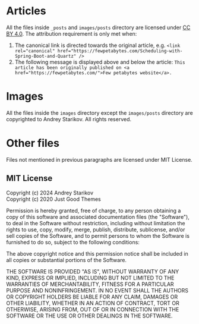 # Articles

All the files inside `_posts` and `images/posts` directory are licensed under
[CC BY 4.0](https://creativecommons.org/licenses/by/4.0/). The attribution requirement is only met when:

1. The canonical link is directed towards the original article, e.g.
   `<link rel="canonical" href="https://fewpetabytes.com/Scheduling-with-Spring-Boot-and-Quartz" />`
2. The following message is displayed above and below the article:
   `This article has been originally published on <a href="https://fewpetabytes.com/">Few petabytes website</a>.`

# Images

All the files inside the `images` directory except the `images/posts` directory are copyrighted to Andrey Starikov. All rights reserved.

# Other files

Files not mentioned in previous paragraphs are licensed under MIT License.

## MIT License

Copyright (c) 2024 Andrey Starikov  
Copyright (c) 2020 Just Good Themes

Permission is hereby granted, free of charge, to any person obtaining a copy
of this software and associated documentation files (the "Software"), to deal
in the Software without restriction, including without limitation the rights
to use, copy, modify, merge, publish, distribute, sublicense, and/or sell
copies of the Software, and to permit persons to whom the Software is
furnished to do so, subject to the following conditions:

The above copyright notice and this permission notice shall be included in all
copies or substantial portions of the Software.

THE SOFTWARE IS PROVIDED "AS IS", WITHOUT WARRANTY OF ANY KIND, EXPRESS OR
IMPLIED, INCLUDING BUT NOT LIMITED TO THE WARRANTIES OF MERCHANTABILITY,
FITNESS FOR A PARTICULAR PURPOSE AND NONINFRINGEMENT. IN NO EVENT SHALL THE
AUTHORS OR COPYRIGHT HOLDERS BE LIABLE FOR ANY CLAIM, DAMAGES OR OTHER
LIABILITY, WHETHER IN AN ACTION OF CONTRACT, TORT OR OTHERWISE, ARISING FROM,
OUT OF OR IN CONNECTION WITH THE SOFTWARE OR THE USE OR OTHER DEALINGS IN THE
SOFTWARE.
